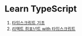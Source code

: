# Learn TypeScript

1. [타입스크립트 기초](https://github.com/doonguk/learn-typescript/tree/master/typescript-basics)
2. [리액트 컴포넌트 with 타입스크립트](https://github.com/doonguk/learn-typescript/tree/master/start-react-with-ts)